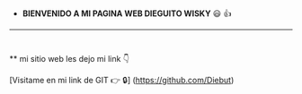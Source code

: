 * **BIENVENIDO A MI PAGINA WEB DIEGUITO WISKY** :smiley: :+1:
---
```


```
** mi sitio web les dejo mi link :point_down:

[Visitame en mi link de GIT :point_right: :lock:] (https://github.com/Diebut)